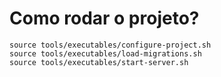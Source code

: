 # Como rodar o projeto?

```shell
source tools/executables/configure-project.sh
source tools/executables/load-migrations.sh
source tools/executables/start-server.sh
```